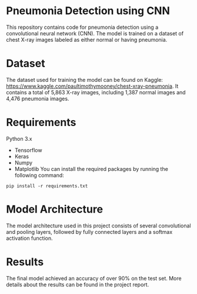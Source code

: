 # Pneumonia Detection using CNN
This repository contains code for pneumonia detection using a convolutional neural network (CNN). The model is trained on a dataset of chest X-ray images labeled as either normal or having pneumonia.

# Dataset
The dataset used for training the model can be found on Kaggle: https://www.kaggle.com/paultimothymooney/chest-xray-pneumonia. It contains a total of 5,863 X-ray images, including 1,387 normal images and 4,476 pneumonia images.

# Requirements
Python 3.x
- Tensorflow
- Keras
- Numpy
- Matplotlib
You can install the required packages by running the following command:
```
pip install -r requirements.txt
```
# Model Architecture
The model architecture used in this project consists of several convolutional and pooling layers, followed by fully connected layers and a softmax activation function.

# Results
The final model achieved an accuracy of over 90% on the test set. More details about the results can be found in the project report.
